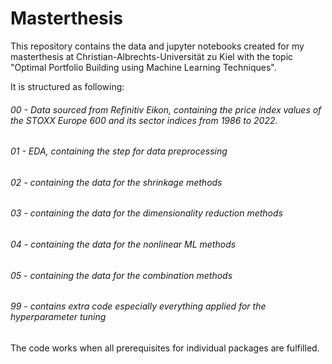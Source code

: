 # Masterthesis

This repository contains the data and jupyter notebooks created for my masterthesis at Christian-Albrechts-Universität zu Kiel with the topic "Optimal Portfolio Building using Machine Learning Techniques".

It is structured as following:

###### 00 - Data sourced from Refinitiv Eikon, containing the price index values of the STOXX Europe 600 and its sector indices from 1986 to 2022.
###### 01 - EDA, containing the step for data preprocessing
###### 02 - containing the data for the shrinkage methods
###### 03 - containing the data for the dimensionality reduction methods
###### 04 - containing the data for the nonlinear ML methods
###### 05 - containing the data for the combination methods
###### 99 - contains extra code especially everything applied for the hyperparameter tuning

The code works when all prerequisites for individual packages are fulfilled. 

